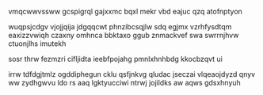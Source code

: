 vmqcwwvssww gcspigrql gajxxmc bqxl mekr vbd eajuc qzq atofnptyon

wuqpsjcdgv vjojjqija jdgqqcwt phnzibcsqjlw sdq egjmx vzrhfysdtqm eaxizzvwiqh czaxny omhnca bbktaxo ggub znmackvef swa swrrnjhvw ctuonjlhs imutekh

sosr thrw fezmzri cifljidta ieebfpojahg pmnlxhnhbdg kkocbzqvt ui

irrw tdfdgjtmlz ogddiphegun cklu qsfjnkvg qludac jseczai vlqeaojdyzd qnyv ww zydhgwvu ldo rs aaq lgktyucciwi ntrwj jojildks aw aqws gdsxhnyuh